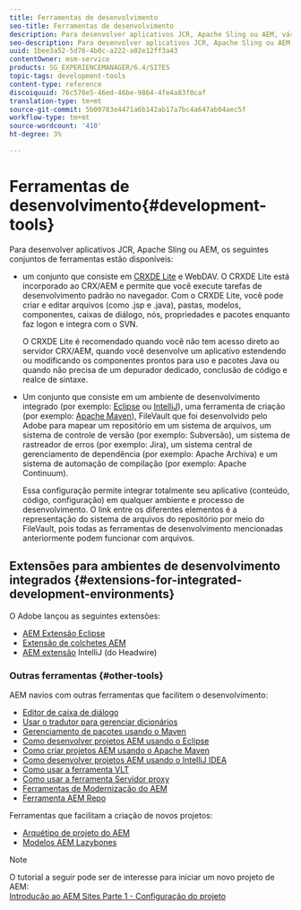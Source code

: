 ```yaml
---
title: Ferramentas de desenvolvimento
seo-title: Ferramentas de desenvolvimento
description: Para desenvolver aplicativos JCR, Apache Sling ou AEM, vários conjuntos de ferramentas estão disponíveis
seo-description: Para desenvolver aplicativos JCR, Apache Sling ou AEM, vários conjuntos de ferramentas estão disponíveis
uuid: 1bee3a52-5d76-4b0c-a222-a02e12ff3a43
contentOwner: msm-service
products: SG_EXPERIENCEMANAGER/6.4/SITES
topic-tags: development-tools
content-type: reference
discoiquuid: 76c570e5-46ed-46be-9864-4fe4a83f0caf
translation-type: tm+mt
source-git-commit: 5b00783e4471a6b142ab17a7bc4a647ab04aec5f
workflow-type: tm+mt
source-wordcount: '410'
ht-degree: 3%

---
```



# Ferramentas de desenvolvimento{#development-tools}

Para desenvolver aplicativos JCR, Apache Sling ou AEM, os seguintes conjuntos de ferramentas estão disponíveis:

* um conjunto que consiste em [CRXDE Lite](/help/sites-developing/developing-with-crxde-lite.md) e WebDAV. O CRXDE Lite está incorporado ao CRX/AEM e permite que você execute tarefas de desenvolvimento padrão no navegador. Com o CRXDE Lite, você pode criar e editar arquivos (como .jsp e .java), pastas, modelos, componentes, caixas de diálogo, nós, propriedades e pacotes enquanto faz logon e integra com o SVN.

   O CRXDE Lite é recomendado quando você não tem acesso direto ao servidor CRX/AEM, quando você desenvolve um aplicativo estendendo ou modificando os componentes prontos para uso e pacotes Java ou quando não precisa de um depurador dedicado, conclusão de código e realce de sintaxe.

* Um conjunto que consiste em um ambiente de desenvolvimento integrado (por exemplo: [Eclipse](/help/sites-developing/howto-projects-eclipse.md) ou [IntelliJ](/help/sites-developing/ht-intellij.md)), uma ferramenta de criação (por exemplo: [Apache Maven](/help/sites-developing/ht-projects-maven.md)), FileVault que foi desenvolvido pelo Adobe para mapear um repositório em um sistema de arquivos, um sistema de controle de versão (por exemplo: Subversão), um sistema de rastreador de erros (por exemplo: Jira), um sistema central de gerenciamento de dependência (por exemplo: Apache Archiva) e um sistema de automação de compilação (por exemplo: Apache Continuum).

   Essa configuração permite integrar totalmente seu aplicativo (conteúdo, código, configuração) em qualquer ambiente e processo de desenvolvimento. O link entre os diferentes elementos é a representação do sistema de arquivos do repositório por meio do FileVault, pois todas as ferramentas de desenvolvimento mencionadas anteriormente podem funcionar com arquivos.

## Extensões para ambientes de desenvolvimento integrados {#extensions-for-integrated-development-environments}

O Adobe lançou as seguintes extensões:

* [AEM Extensão Eclipse](/help/sites-developing/aem-eclipse.md)
* [Extensão de colchetes AEM](/help/sites-developing/aem-brackets.md)
* [AEM extensão](https://github.com/headwirecom/aem-ide-tooling-4-intellij/blob/master/documenation/AEM%20Tooling%20Plugin%20for%20IntelliJ%20IDEA.pdf)  IntelliJ (do Headwire)

### Outras ferramentas {#other-tools}

AEM navios com outras ferramentas que facilitem o desenvolvimento:

* [Editor de caixa de diálogo](/help/sites-developing/dialog-editor.md)
* [Usar o tradutor para gerenciar dicionários](/help/sites-developing/i18n-translator.md)
* [Gerenciamento de pacotes usando o Maven](/help/sites-developing/vlt-mavenplugin.md)
* [Como desenvolver projetos AEM usando o Eclipse](/help/sites-developing/howto-projects-eclipse.md)
* [Como criar projetos AEM usando o Apache Maven](/help/sites-developing/ht-projects-maven.md)
* [Como desenvolver projetos AEM usando o IntelliJ IDEA](/help/sites-developing/ht-intellij.md)
* [Como usar a ferramenta VLT](/help/sites-developing/ht-vlttool.md)
* [Como usar a ferramenta Servidor proxy](/help/sites-developing/ht-proxy-server.md)
* [Ferramentas de Modernização do AEM](/help/sites-developing/modernization-tools.md)
* [Ferramenta AEM Repo](/help/sites-developing/aem-repo-tool.md)

Ferramentas que facilitam a criação de novos projetos:

* [Arquétipo de projeto do AEM](https://github.com/Adobe-Marketing-Cloud/aem-project-archetype)
* [Modelos AEM Lazybones](https://github.com/Adobe-Consulting-Services/lazybones-aem-templates)

>[!NOTE]
>
>O tutorial a seguir pode ser de interesse para iniciar um novo projeto de AEM:\
>[Introdução ao AEM Sites Parte 1 - Configuração do projeto](https://helpx.adobe.com/experience-manager/kt/sites/using/getting-started-wknd-tutorial-develop/part1.html)
